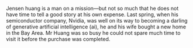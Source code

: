 Jensen huang is a man on a mission—but not so much that he does not have time to tell a good story at his own expense. Last spring, when his semiconductor company, Nvidia, was well on its way to becoming a darling of generative artificial intelligence (ai), he and his wife bought a new home in the Bay Area. Mr Huang was so busy he could not spare much time to visit it before the purchase was completed.



